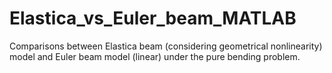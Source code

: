 # Elastica_vs_Euler_beam_MATLAB
Comparisons between Elastica beam (considering geometrical nonlinearity) model and Euler beam model (linear) under the pure bending problem.
